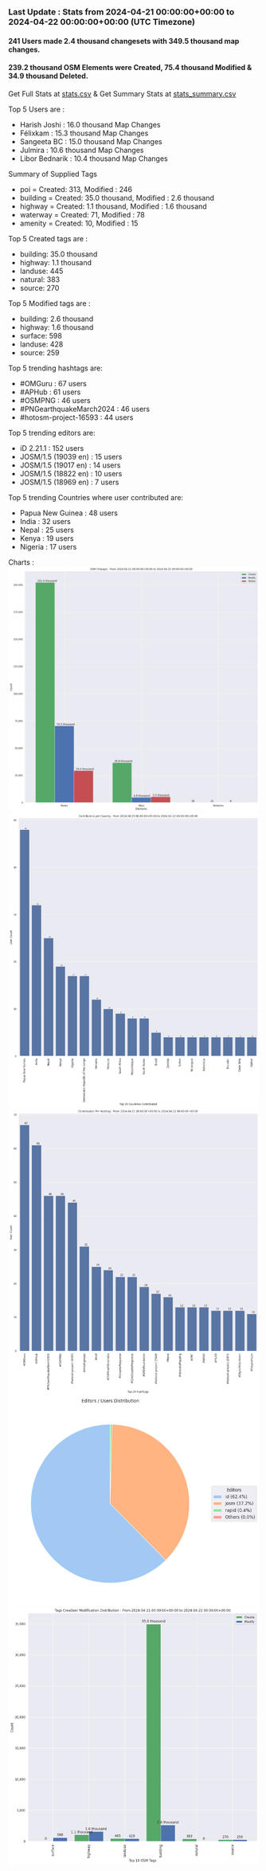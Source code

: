 ### Last Update : Stats from 2024-04-21 00:00:00+00:00 to 2024-04-22 00:00:00+00:00 (UTC Timezone)

#### 241 Users made 2.4 thousand changesets with 349.5 thousand map changes.
#### 239.2 thousand OSM Elements were Created, 75.4 thousand Modified & 34.9 thousand Deleted.
Get Full Stats at [stats.csv](/stats/hotosm/Daily/stats.csv)
 & Get Summary Stats at [stats_summary.csv](/stats/hotosm/Daily/stats_summary.csv)

Top 5 Users are : 
- Harish  Joshi : 16.0 thousand Map Changes
- Félixkam : 15.3 thousand Map Changes
- Sangeeta BC : 15.0 thousand Map Changes
- Julmira : 10.6 thousand Map Changes
- Libor Bednarik : 10.4 thousand Map Changes

Summary of Supplied Tags
- poi = Created: 313, Modified : 246
- building = Created: 35.0 thousand, Modified : 2.6 thousand
- highway = Created: 1.1 thousand, Modified : 1.6 thousand
- waterway = Created: 71, Modified : 78
- amenity = Created: 10, Modified : 15


Top 5 Created tags are :
- building: 35.0 thousand
- highway: 1.1 thousand
- landuse: 445
- natural: 383
- source: 270


Top 5 Modified tags are :
- building: 2.6 thousand
- highway: 1.6 thousand
- surface: 598
- landuse: 428
- source: 259


Top 5 trending hashtags are:
- #OMGuru : 67 users
- #APHub : 61 users
- #OSMPNG : 46 users
- #PNGearthquakeMarch2024 : 46 users
- #hotosm-project-16593 : 44 users


Top 5 trending editors are:
- iD 2.21.1 : 152 users
- JOSM/1.5 (19039 en) : 15 users
- JOSM/1.5 (19017 en) : 14 users
- JOSM/1.5 (18822 en) : 10 users
- JOSM/1.5 (18969 en) : 7 users


Top 5 trending Countries where user contributed are:
- Papua New Guinea : 48 users
- India : 32 users
- Nepal : 25 users
- Kenya : 19 users
- Nigeria : 17 users


 Charts : 
![Alt text](./stats_osm_changes.png) 
![Alt text](./stats_users_per_country.png) 
![Alt text](./stats_users_per_hashtag.png) 
![Alt text](./stats_editors_pie_chart.png) 
![Alt text](./stats_tags.png) 
